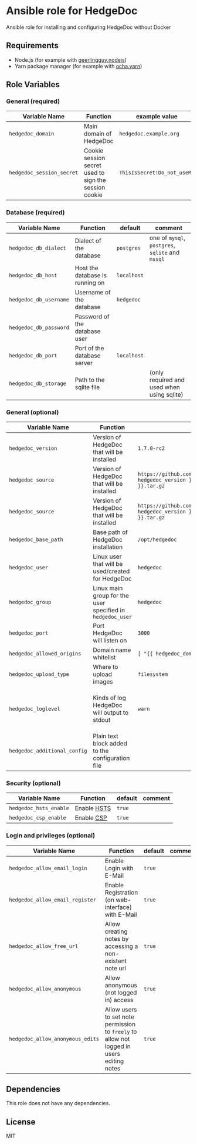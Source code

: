 # Ansible role for HedgeDoc

Ansible role for installing and configuring HedgeDoc without Docker

## Requirements

* Node.js (for example with [geerlingguy.nodejs](https://github.com/geerlingguy/ansible-role-nodejs))
* Yarn package manager (for example with [ocha.yarn](https://github.com/ocha/ansible-role-yarn))

## Role Variables

### General (required)
| Variable Name | Function | example value |
| ------------- | -------- | ------- |
| `hedgedoc_domain` | Main domain of HedgeDoc | `hedgedoc.example.org` |
| `hedgedoc_session_secret` | Cookie session secret used to sign the session cookie | `ThisIsSecret!Do_not_useMe` |

### Database (required)
| Variable Name | Function | default | comment |
| ------------- | -------- | ------- | ------- |
| `hedgedoc_db_dialect` | Dialect of the database | `postgres` | one of `mysql`, `postgres`, `sqlite` and `mssql` |
| `hedgedoc_db_host` | Host the database is running on | `localhost` | |
| `hedgedoc_db_username` | Username of the database | `hedgedoc` | |
| `hedgedoc_db_password` | Password of the database user |  | |
| `hedgedoc_db_port` | Port of the database server | `localhost` | |
| `hedgedoc_db_storage` | Path to the sqlite file | | (only required and used when using sqlite) |

### General (optional)
| Variable Name | Function | default | comment |
| ------------- | -------- | ------- | ------- |
| `hedgedoc_version` | Version of HedgeDoc that will be installed | `1.7.0-rc2` | |
| `hedgedoc_source` | Version of HedgeDoc that will be installed | `https://github.com/hedgedoc/hedgedoc/releases/download/{{ hedgedoc_version }}/hedgedoc-{{ hedgedoc_version }}.tar.gz` | |
| `hedgedoc_source` | Version of HedgeDoc that will be installed | `https://github.com/hedgedoc/hedgedoc/releases/download/{{ hedgedoc_version }}/hedgedoc-{{ hedgedoc_version }}.tar.gz` | |
| `hedgedoc_base_path` | Base path of HedgeDoc installation | `/opt/hedgedoc` | |
| `hedgedoc_user` | Linux user that will be used/created for HedgeDoc | `hedgedoc` | |
| `hedgedoc_group` | Linux main group for the user specified in `hedgedoc_user` | `hedgedoc` | |
| `hedgedoc_port` | Port HedgeDoc will listen on | `3000` | |
| `hedgedoc_allowed_origins` | Domain name whitelist | `[ "{{ hedgedoc_domain }}" ]` | |
| `hedgedoc_upload_type` | Where to upload images | `filesystem` | |
| `hedgedoc_loglevel` | Kinds of log HedgeDoc will output to stdout | `warn` | one of `debug`, `verbose`, `info`, `warn` and `error` |
| `hedgedoc_additional_config` | Plain text block added to the configuration file | | |

### Security (optional)
| Variable Name | Function | default | comment |
| ------------- | -------- | ------- | ------- |
| `hedgedoc_hsts_enable` | Enable [HSTS](https://en.wikipedia.org/wiki/HTTP_Strict_Transport_Security) | `true` | |
| `hedgedoc_csp_enable` | Enable [CSP](https://en.wikipedia.org/wiki/Content_Security_Policy) | `true` | |

### Login and privileges (optional)
| Variable Name | Function | default | comment |
| ------------- | -------- | ------- | ------- |
| `hedgedoc_allow_email_login` | Enable Login with E-Mail | `true` | |
| `hedgedoc_allow_email_register` | Enable Registration (on web-interface) with E-Mail | `true` | |
| `hedgedoc_allow_free_url` | Allow creating notes by accessing a non-existent note url | `true` | |
| `hedgedoc_allow_anonymous` | Allow anonymous (not logged in) access | `true` | |
| `hedgedoc_allow_anonymous_edits` | Allow users to set note permission to `freely` to allow not logged in users editing notes | `true` | |

## Dependencies
This role does not have any dependencies.

## License

MIT
